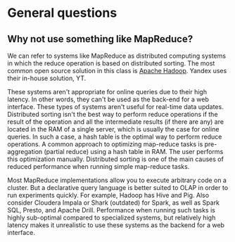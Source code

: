 # General questions

## Why not use something like MapReduce?

We can refer to systems like MapReduce as distributed computing systems in which the reduce operation is based on distributed sorting. The most common open source solution in this class is [Apache Hadoop](http://hadoop.apache.org). Yandex uses their in-house solution, YT.

These systems aren't appropriate for online queries due to their high latency. In other words, they can't be used as the back-end for a web interface.
These types of systems aren't useful for real-time data updates.
Distributed sorting isn't the best way to perform reduce operations if the result of the operation and all the intermediate results (if there are any) are located in the RAM of a single server, which is usually the case for online queries. In such a case, a hash table is the optimal way to perform reduce operations. A common approach to optimizing map-reduce tasks is pre-aggregation (partial reduce) using a hash table in RAM. The user performs this optimization manually.
Distributed sorting is one of the main causes of reduced performance when running simple map-reduce tasks.

Most MapReduce implementations allow you to execute arbitrary code on a cluster. But a declarative query language is better suited to OLAP in order to run experiments quickly. For example, Hadoop has Hive and Pig. Also consider Cloudera Impala or Shark (outdated) for Spark, as well as Spark SQL, Presto, and Apache Drill. Performance when running such tasks is highly sub-optimal compared to specialized systems, but relatively high latency makes it unrealistic to use these systems as the backend for a web interface.

